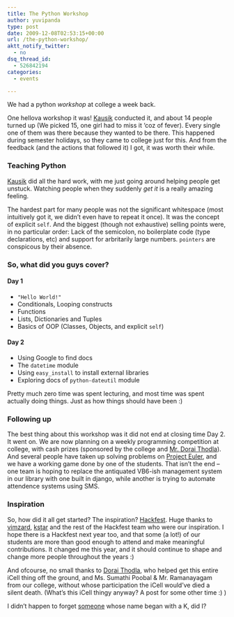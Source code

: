 ```yaml
---
title: The Python Workshop
author: yuvipanda
type: post
date: 2009-12-08T02:53:15+00:00
url: /the-python-workshop/
aktt_notify_twitter:
  - no
dsq_thread_id:
  - 526842194
categories:
  - events

---
```

We had a python _workshop_ at college a week back.

One hellova workshop it was! [Kausik][1] conducted it, and about 14 people turned up (We picked 15, one girl had to miss it &#8216;coz of fever). Every single one of them was there because they wanted to be there. This happened during semester holidays, so they came to college just for this. And from the feedback (and the actions that followed it) I got, it was worth their while.

### Teaching Python

[Kausik][1] did all the hard work, with me just going around helping people get unstuck. Watching people when they suddenly _get it_ is a really amazing feeling.

The hardest part for many people was not the significant whitespace (most intuitively got it, we didn&#8217;t even have to repeat it once). It was the concept of explicit `self`. And the biggest (though not exhaustive) selling points were, in no particular order: Lack of the semicolon, no boilerplate code (type declarations, etc) and support for arbritarily large numbers. `pointers` are conspicous by their absence.

### So, what did you guys cover?

#### Day 1

  * `"Hello World!"`
  * Conditionals, Looping constructs
  * Functions
  * Lists, Dictionaries and Tuples
  * Basics of OOP (Classes, Objects, and explicit `self`)

#### Day 2

  * Using Google to find docs
  * The `datetime` module
  * Using `easy_install` to install external libraries
  * Exploring docs of `python-dateutil` module

Pretty much zero time was spent lecturing, and most time was spent actually doing things. Just as how things should have been :)

### Following up

The best thing about this workshop was it did not end at closing time Day 2. It went on. We are now planning on a weekly programming competition at college, with cash prizes (sponsored by the college and [Mr. Dorai Thodla][2]). And several people have taken up solving problems on [Project Euler][3], and we have a working game done by one of the students. That isn&#8217;t the end &#8211; one team is hoping to replace the antiquated VB6-ish management system in our library with one built in django, while another is trying to automate attendence systems using SMS. 

### Inspiration

So, how did it all get started? The inspiration? [Hackfest][4]. Huge thanks to [vimzard][5], [kstar][6] and the rest of the Hackfest team who were our inspiration. I hope there is a Hackfest next year too, and that some (a lot!) of our students are more than good enough to attend and make meaningful contributions. It changed me this year, and it should continue to shape and change more people throughout the years :)

And ofcourse, no small thanks to [Dorai Thodla][2], who helped get this entire iCell thing off the ground, and Ms. Sumathi Poobal & Mr. Ramanayagam from our college, without whose participation the iCell would&#8217;ve died a silent death. (What&#8217;s this iCell thingy anyway? A post for some other time :) )

I didn&#8217;t happen to forget [someone][1] whose name began with a K, did I?

 [1]: http://kausikram.net/
 [2]: http://dorai.wordpress.com/
 [3]: http://projecteuler.net
 [4]: http://yuvi.in/blog/what-i-learnt-from-the-hackfest-at-iitm.html
 [5]: http://arun.chagantys.org/
 [6]: http://kstars.wordpress.com/